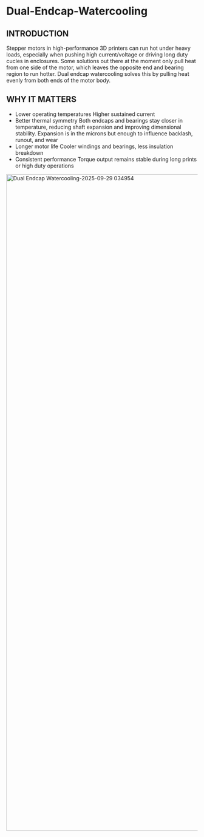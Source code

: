 # Dual-Endcap-Watercooling

## INTRODUCTION
Stepper motors in high-performance 3D printers can run hot under heavy loads, especially when pushing high current/voltage or driving long duty cucles in enclosures. Some solutions out there at the moment only pull heat from one side of the motor, which leaves the opposite end and bearing region to run hotter. Dual endcap watercooling solves this by pulling heat evenly from both ends of the motor body.

## WHY IT MATTERS

- Lower operating temperatures
               Higher sustained current
- Better thermal symmetry
               Both endcaps and bearings stay closer in temperature, reducing shaft expansion and improving dimensional stability. Expansion is in the microns but enough to influence backlash, runout, and wear
- Longer motor life
               Cooler windings and bearings, less insulation breakdown
- Consistent performance
               Torque output remains stable during long prints or high duty operations

<img width="2067" height="1731" alt="Dual Endcap Watercooling-2025-09-29 034954" src="https://github.com/user-attachments/assets/30f1e92a-75d3-49f2-9b92-cf35b6f202f3" />

